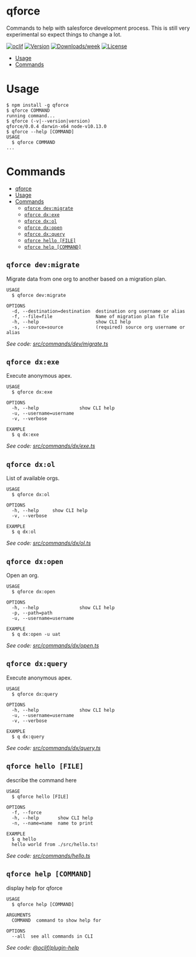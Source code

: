 qforce
=

Commands to help with salesforce development process. This is still very experimental so expect things to change a lot.

[![oclif](https://img.shields.io/badge/cli-oclif-brightgreen.svg)](https://oclif.io)
[![Version](https://img.shields.io/npm/v/q.svg)](https://npmjs.org/package/q)
[![Downloads/week](https://img.shields.io/npm/dw/q.svg)](https://npmjs.org/package/q)
[![License](https://img.shields.io/npm/l/q.svg)](https://github.com/qislam/q/blob/master/package.json)

<!-- toc -->
* [Usage](#usage)
* [Commands](#commands)
<!-- tocstop -->
# Usage
<!-- usage -->
```sh-session
$ npm install -g qforce
$ qforce COMMAND
running command...
$ qforce (-v|--version|version)
qforce/0.0.4 darwin-x64 node-v10.13.0
$ qforce --help [COMMAND]
USAGE
  $ qforce COMMAND
...
```
<!-- usagestop -->
# Commands
<!-- commands -->
- [qforce](#qforce)
- [Usage](#usage)
- [Commands](#commands)
  - [`qforce dev:migrate`](#qforce-devmigrate)
  - [`qforce dx:exe`](#qforce-dxexe)
  - [`qforce dx:ol`](#qforce-dxol)
  - [`qforce dx:open`](#qforce-dxopen)
  - [`qforce dx:query`](#qforce-dxquery)
  - [`qforce hello [FILE]`](#qforce-hello-file)
  - [`qforce help [COMMAND]`](#qforce-help-command)

## `qforce dev:migrate`

Migrate data from one org to another based on a migration plan.

```
USAGE
  $ qforce dev:migrate

OPTIONS
  -d, --destination=destination  destination org username or alias
  -f, --file=file                Name of migration plan file
  -h, --help                     show CLI help
  -s, --source=source            (required) source org username or alias
```

_See code: [src/commands/dev/migrate.ts](https://github.com/qislam/qforce/blob/v0.0.4/src/commands/dev/migrate.ts)_

## `qforce dx:exe`

Execute anonymous apex.

```
USAGE
  $ qforce dx:exe

OPTIONS
  -h, --help               show CLI help
  -u, --username=username
  -v, --verbose

EXAMPLE
  $ q dx:exe
```

_See code: [src/commands/dx/exe.ts](https://github.com/qislam/qforce/blob/v0.0.4/src/commands/dx/exe.ts)_

## `qforce dx:ol`

List of available orgs.

```
USAGE
  $ qforce dx:ol

OPTIONS
  -h, --help     show CLI help
  -v, --verbose

EXAMPLE
  $ q dx:ol
```

_See code: [src/commands/dx/ol.ts](https://github.com/qislam/qforce/blob/v0.0.4/src/commands/dx/ol.ts)_

## `qforce dx:open`

Open an org.

```
USAGE
  $ qforce dx:open

OPTIONS
  -h, --help               show CLI help
  -p, --path=path
  -u, --username=username

EXAMPLE
  $ q dx:open -u uat
```

_See code: [src/commands/dx/open.ts](https://github.com/qislam/qforce/blob/v0.0.4/src/commands/dx/open.ts)_

## `qforce dx:query`

Execute anonymous apex.

```
USAGE
  $ qforce dx:query

OPTIONS
  -h, --help               show CLI help
  -u, --username=username
  -v, --verbose

EXAMPLE
  $ q dx:query
```

_See code: [src/commands/dx/query.ts](https://github.com/qislam/qforce/blob/v0.0.4/src/commands/dx/query.ts)_

## `qforce hello [FILE]`

describe the command here

```
USAGE
  $ qforce hello [FILE]

OPTIONS
  -f, --force
  -h, --help       show CLI help
  -n, --name=name  name to print

EXAMPLE
  $ q hello
  hello world from ./src/hello.ts!
```

_See code: [src/commands/hello.ts](https://github.com/qislam/qforce/blob/v0.0.4/src/commands/hello.ts)_

## `qforce help [COMMAND]`

display help for qforce

```
USAGE
  $ qforce help [COMMAND]

ARGUMENTS
  COMMAND  command to show help for

OPTIONS
  --all  see all commands in CLI
```

_See code: [@oclif/plugin-help](https://github.com/oclif/plugin-help/blob/v2.2.1/src/commands/help.ts)_
<!-- commandsstop -->
